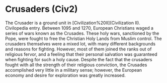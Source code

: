 # Crusaders (Civ2)

The Crusader is a ground unit in [Civilization%20II](Civilization II).
Civilopedia entry.
Between 1095 and 1270, European Christians waged a series of wars known as the Crusades. These holy wars, sanctioned by the Pope, were fought to free the Christian Holy Lands from Muslim control. The crusaders themselves were a mixed lot, with many different backgrounds and reasons for fighting. However, most of them joined the ranks out of religious fervor, and a feeling that their personal salvation was guaranteed when fighting for such a holy cause. Despite the fact that the crusaders fought with all the strength of their religious conviction, the Crusades accomplished very little in a military sense; however, the European economy and desire for exploration was greatly increased.